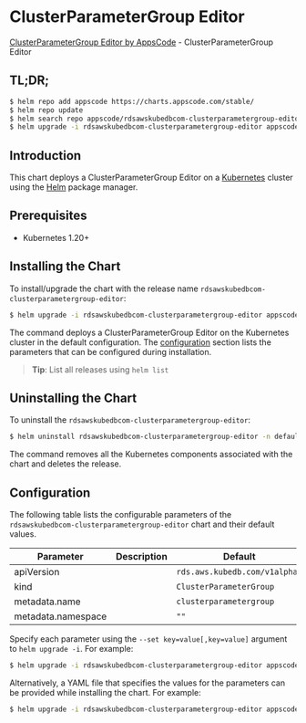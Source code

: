 # ClusterParameterGroup Editor

[ClusterParameterGroup Editor by AppsCode](https://appscode.com) - ClusterParameterGroup Editor

## TL;DR;

```bash
$ helm repo add appscode https://charts.appscode.com/stable/
$ helm repo update
$ helm search repo appscode/rdsawskubedbcom-clusterparametergroup-editor --version=v0.19.0
$ helm upgrade -i rdsawskubedbcom-clusterparametergroup-editor appscode/rdsawskubedbcom-clusterparametergroup-editor -n default --create-namespace --version=v0.19.0
```

## Introduction

This chart deploys a ClusterParameterGroup Editor on a [Kubernetes](http://kubernetes.io) cluster using the [Helm](https://helm.sh) package manager.

## Prerequisites

- Kubernetes 1.20+

## Installing the Chart

To install/upgrade the chart with the release name `rdsawskubedbcom-clusterparametergroup-editor`:

```bash
$ helm upgrade -i rdsawskubedbcom-clusterparametergroup-editor appscode/rdsawskubedbcom-clusterparametergroup-editor -n default --create-namespace --version=v0.19.0
```

The command deploys a ClusterParameterGroup Editor on the Kubernetes cluster in the default configuration. The [configuration](#configuration) section lists the parameters that can be configured during installation.

> **Tip**: List all releases using `helm list`

## Uninstalling the Chart

To uninstall the `rdsawskubedbcom-clusterparametergroup-editor`:

```bash
$ helm uninstall rdsawskubedbcom-clusterparametergroup-editor -n default
```

The command removes all the Kubernetes components associated with the chart and deletes the release.

## Configuration

The following table lists the configurable parameters of the `rdsawskubedbcom-clusterparametergroup-editor` chart and their default values.

|     Parameter      | Description |                 Default                  |
|--------------------|-------------|------------------------------------------|
| apiVersion         |             | <code>rds.aws.kubedb.com/v1alpha1</code> |
| kind               |             | <code>ClusterParameterGroup</code>       |
| metadata.name      |             | <code>clusterparametergroup</code>       |
| metadata.namespace |             | <code>""</code>                          |


Specify each parameter using the `--set key=value[,key=value]` argument to `helm upgrade -i`. For example:

```bash
$ helm upgrade -i rdsawskubedbcom-clusterparametergroup-editor appscode/rdsawskubedbcom-clusterparametergroup-editor -n default --create-namespace --version=v0.19.0 --set apiVersion=rds.aws.kubedb.com/v1alpha1
```

Alternatively, a YAML file that specifies the values for the parameters can be provided while
installing the chart. For example:

```bash
$ helm upgrade -i rdsawskubedbcom-clusterparametergroup-editor appscode/rdsawskubedbcom-clusterparametergroup-editor -n default --create-namespace --version=v0.19.0 --values values.yaml
```
